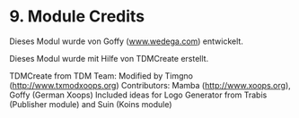 # 9. Module Credits

Dieses Modul wurde von Goffy (www.wedega.com) entwickelt.

Dieses Modul wurde mit Hilfe von TDMCreate erstellt.

TDMCreate from TDM Team:
Modified by Timgno (http://www.txmodxoops.org)
Contributors: Mamba (http://www.xoops.org), Goffy (German Xoops)
Included ideas for Logo Generator from Trabis (Publisher module) and Suin (Koins module)